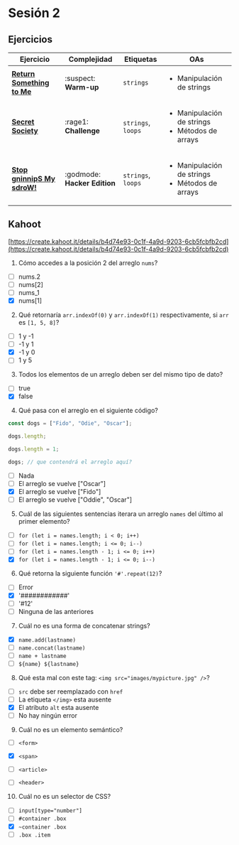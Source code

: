# Sesión 2

## Ejercicios

| Ejercicio                                                        | Complejidad                    | Etiquetas                    | OAs                                                                               |
| ---------------------------------------------------------------- | ------------------------------ | ---------------------------- | --------------------------------------------------------------------------------- |
| [**Return Something to Me**](exercises/return-something-warmup/README.md)   | :suspect: **Warm-up**        | `strings`          | <ul><li> Manipulación de strings </li></ul>                             |
| [**Secret Society**](exercises/secret-society/README.md)                    | :rage1: **Challenge**        | `strings`, `loops` | <ul><li> Manipulación de strings </li><li> Métodos de arrays </li></ul> |     |
| [**Stop gninnipS My sdroW!**](./exercises/stop-gninnips-my-sdrow/README.md) | :godmode: **Hacker Edition** | `strings`, `loops` | <ul><li> Manipulación de strings</li><li> Métodos de arrays </li></ul>  |

## Kahoot

[https://create.kahoot.it/details/b4d74e93-0c1f-4a9d-9203-6cb5fcbfb2cd](https://create.kahoot.it/details/b4d74e93-0c1f-4a9d-9203-6cb5fcbfb2cd)

1. Cómo accedes a la posición 2 del arreglo `nums`?

- [ ] nums.2
- [ ] nums[2]
- [ ] nums_1
- [x] nums[1]

2. Qué retornaría `arr.indexOf(0)` y `arr.indexOf(1)` respectivamente, si `arr` es `[1, 5, 8]`?

- [ ] 1 y -1
- [ ] -1 y 1
- [x] -1 y 0
- [ ] 1 y 5

3. Todos los elementos de un arreglo deben ser del mismo tipo de dato?

- [ ] true
- [x] false

4. Qué pasa con el arreglo en el siguiente código?

```js
const dogs = ["Fido", "Odie", "Oscar"];

dogs.length;

dogs.length = 1;

dogs; // que contendrá el arreglo aquí?
```

- [ ] Nada
- [ ] El arreglo se vuelve ["Oscar"]
- [x] El arreglo se vuelve ["Fido"]
- [ ] El arreglo se vuelve ["Oddie", "Oscar"]

5. Cuál de las siguientes sentencias iterara un arreglo `names` del último al primer elemento?

- [ ] `for (let i = names.length; i < 0; i++)`
- [ ] `for (let i = names.length; i <= 0; i--)`
- [ ] `for (let i = names.length - 1; i <= 0; i++)`
- [x] `for (let i = names.length - 1; i <= 0; i--)`

6. Qué retorna la siguiente función `'#'.repeat(12)`?

- [ ] Error
- [x] '############'
- [ ] '#12'
- [ ] Ninguna de las anteriores

7. Cuál no es una forma de concatenar strings?

- [x] `name.add(lastname)`
- [ ] `name.concat(lastname)`
- [ ] `name + lastname`
- [ ] `${name} ${lastname}`

8. Qué esta mal con este tag: `<img src="images/mypicture.jpg" />`?

- [ ] `src` debe ser reemplazado con `href`
- [ ] La etiqueta `</img>` esta ausente
- [x] El atributo `alt` esta ausente
- [ ] No hay ningún error

9. Cuál no es un elemento semántico?

- [ ] `<form>`
- [x] `<span>`
- [ ] `<article>`
- [ ] `<header>`


10. Cuál no es un selector de CSS?

- [ ] `input[type="number"]`
- [ ] `#container .box`
- [x] `~container .box`
- [ ] `.box .item`
